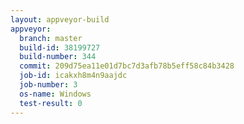 ```yaml
---
layout: appveyor-build
appveyor:
  branch: master
  build-id: 38199727
  build-number: 344
  commit: 209d75ea11e01d7bc7d3afb78b5eff58c84b3428
  job-id: icakxh8m4n9aajdc
  job-number: 3
  os-name: Windows
  test-result: 0
---
```

